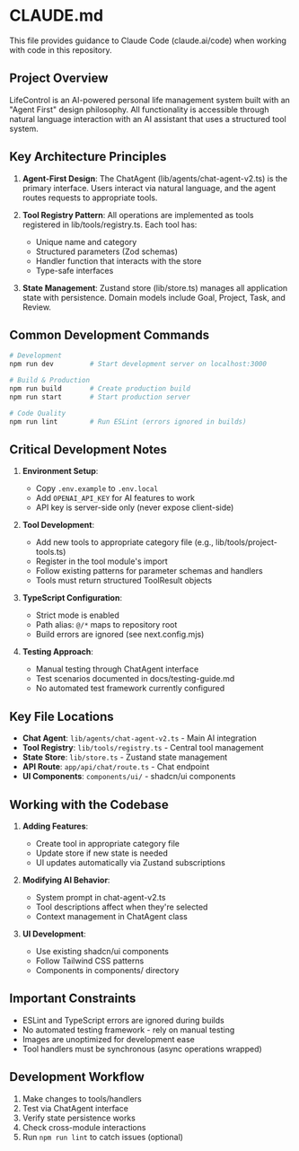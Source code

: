# CLAUDE.md

This file provides guidance to Claude Code (claude.ai/code) when working with code in this repository.

## Project Overview

LifeControl is an AI-powered personal life management system built with an "Agent First" design philosophy. All functionality is accessible through natural language interaction with an AI assistant that uses a structured tool system.

## Key Architecture Principles

1. **Agent-First Design**: The ChatAgent (lib/agents/chat-agent-v2.ts) is the primary interface. Users interact via natural language, and the agent routes requests to appropriate tools.

2. **Tool Registry Pattern**: All operations are implemented as tools registered in lib/tools/registry.ts. Each tool has:
   - Unique name and category
   - Structured parameters (Zod schemas)
   - Handler function that interacts with the store
   - Type-safe interfaces

3. **State Management**: Zustand store (lib/store.ts) manages all application state with persistence. Domain models include Goal, Project, Task, and Review.

## Common Development Commands

```bash
# Development
npm run dev         # Start development server on localhost:3000

# Build & Production
npm run build       # Create production build
npm run start       # Start production server

# Code Quality
npm run lint        # Run ESLint (errors ignored in builds)
```

## Critical Development Notes

1. **Environment Setup**: 
   - Copy `.env.example` to `.env.local`
   - Add `OPENAI_API_KEY` for AI features to work
   - API key is server-side only (never expose client-side)

2. **Tool Development**:
   - Add new tools to appropriate category file (e.g., lib/tools/project-tools.ts)
   - Register in the tool module's import
   - Follow existing patterns for parameter schemas and handlers
   - Tools must return structured ToolResult objects

3. **TypeScript Configuration**:
   - Strict mode is enabled
   - Path alias: `@/*` maps to repository root
   - Build errors are ignored (see next.config.mjs)

4. **Testing Approach**:
   - Manual testing through ChatAgent interface
   - Test scenarios documented in docs/testing-guide.md
   - No automated test framework currently configured

## Key File Locations

- **Chat Agent**: `lib/agents/chat-agent-v2.ts` - Main AI integration
- **Tool Registry**: `lib/tools/registry.ts` - Central tool management
- **State Store**: `lib/store.ts` - Zustand state management
- **API Route**: `app/api/chat/route.ts` - Chat endpoint
- **UI Components**: `components/ui/` - shadcn/ui components

## Working with the Codebase

1. **Adding Features**:
   - Create tool in appropriate category file
   - Update store if new state is needed
   - UI updates automatically via Zustand subscriptions

2. **Modifying AI Behavior**:
   - System prompt in chat-agent-v2.ts
   - Tool descriptions affect when they're selected
   - Context management in ChatAgent class

3. **UI Development**:
   - Use existing shadcn/ui components
   - Follow Tailwind CSS patterns
   - Components in components/ directory

## Important Constraints

- ESLint and TypeScript errors are ignored during builds
- No automated testing framework - rely on manual testing
- Images are unoptimized for development ease
- Tool handlers must be synchronous (async operations wrapped)

## Development Workflow

1. Make changes to tools/handlers
2. Test via ChatAgent interface
3. Verify state persistence works
4. Check cross-module interactions
5. Run `npm run lint` to catch issues (optional)